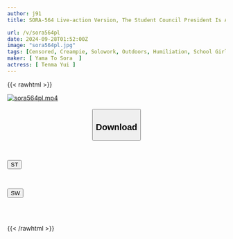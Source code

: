```yaml
---
author: j91
title: SORA-564 Live-action Version, The Student Council President Is A Genuine Exhibitionist Yui Tenma

url: /v/sora564pl
date: 2024-09-28T01:52:00Z
image: "sora564pl.jpg"
tags: [Censored, Creampie, Solowork, Outdoors, Humiliation, School Girls, (tag-censored)	]
maker: [ Yama To Sora  ]
actress: [ Tenma Yui ]
---
```



{{< rawhtml >}}

<div class="video" data-videoid="rrgRbxyMPzcajB">
    <a href="javascript:;">
        <img src="/v/sora564pl/sora564pl.jpg" width="WIDTH" height="HEIGHT" alt="sora564pl.mp4" loading="lazy">
    </a>
</div>

<script type="text/javascript" src="https://j91.asia/asset/on-demand-st.js"></script>

<br>
  <link rel="stylesheet" href="https://j91.asia/asset/bs5.css">
  
  <center>
  <button class="btn btn-primary" type="button" data-bs-toggle="collapse" data-bs-target=".multi-collapse" aria-expanded="false" aria-controls="multiCollapseExample1 multiCollapseExample2"><h2>Download</h2></button></center>
</p>
<div class="row">
  <div class="col">
    <div class="collapse multi-collapse" id="multiCollapseExample1">
      <div class="card card-body">
	      	      <br>
<div class="buttons">  
<p><a href="/v/sora564pl/st.html" target="_blank"><button class="btn-hover color-3"><i class="fa fa-download"></i> ST</button></a></p></div>
    </div>
  </div>
</div>
  <div class="col">
    <div class="collapse multi-collapse" id="multiCollapseExample2">
      <div class="card card-body">
	      <br>
<div class="buttons">
<p><a href="/v/sora564pl/sw.html" target="_blank"><button class="btn-hover color-2"><i class="fa fa-download"></i> SW</button></a></p></div>
<br><br>
      </div>
    </div>
  </div>
</div>

{{< /rawhtml >}}
